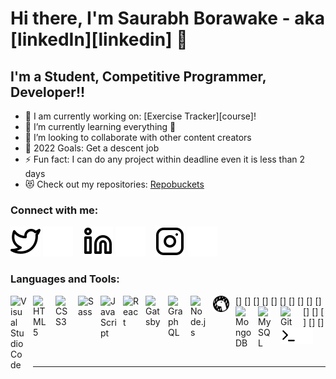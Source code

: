 # Hi there, I'm Saurabh Borawake - aka [linkedIn][linkedin] 👋 

## I'm a Student, Competitive Programmer, Developer!!

- 🔭 I am currently working on: [Exercise Tracker][course]!
- 🌱 I’m currently learning everything 🤣
- 👯 I’m looking to collaborate with other content creators
- 🥅 2022 Goals: Get a descent job
- ⚡ Fun fact: I can do any project within deadline even it is less than 2 days
- 😻 Check out my repositories: [Repobuckets](https://github.com/saurabh200014?tab=repositories)

### Connect with me:

[![website](./img/twitter-light.svg)](https://twitter.com/ImSaurabh5128)
[![website](./img/twitter-dark.svg)](https://twitter.com/ImSaurabh5128)
&nbsp;&nbsp;
[![website](./img/linkedin-light.svg)](https://www.linkedin.com/in/saurabh-borawake-75441a192/)
[![website](./img/linkedin-dark.svg)](https://www.linkedin.com/in/saurabh-borawake-75441a192/)
&nbsp;&nbsp;
[![website](./img/instagram-light.svg)](https://www.instagram.com/borawake_saurabh/)
[![website](./img/instagram-dark.svg)](https://www.instagram.com/borawake_saurabh/)

### Languages and Tools:

[<img align="left" alt="Visual Studio Code" width="26px" src="https://cdn.jsdelivr.net/gh/devicons/devicon/icons/vscode/vscode-original.svg" style="padding-right:10px;" />]
[<img align="left" alt="HTML5" width="26px" src="https://cdn.jsdelivr.net/gh/devicons/devicon/icons/html5/html5-original.svg" style="padding-right:10px;" />]
[<img align="left" alt="CSS3" width="26px" src="https://cdn.jsdelivr.net/gh/devicons/devicon/icons/css3/css3-original.svg" style="padding-right:10px;" />]
[<img align="left" alt="Sass" width="26px" src="https://cdn.jsdelivr.net/gh/devicons/devicon/icons/sass/sass-original.svg" style="padding-right:10px;" />]
[<img align="left" alt="JavaScript" width="26px" src="https://cdn.jsdelivr.net/gh/devicons/devicon/icons/javascript/javascript-original.svg" style="padding-right:10px;" />]
[<img align="left" alt="React" width="26px" src="https://cdn.jsdelivr.net/gh/devicons/devicon/icons/react/react-original.svg" style="padding-right:10px;" />]
[<img align="left" alt="Gatsby" width="26px" src="https://cdn.jsdelivr.net/gh/devicons/devicon/icons/gatsby/gatsby-original.svg" style="padding-right:10px;" />]
[<img align="left" alt="GraphQL" width="26px" src="https://cdn.jsdelivr.net/gh/devicons/devicon/icons/graphql/graphql-plain.svg" style="padding-right:10px;" />]
[<img align="left" alt="Node.js" width="26px" src="https://cdn.jsdelivr.net/gh/devicons/devicon/icons/nodejs/nodejs-original.svg" style="padding-right:10px;" />]
[<img align="left" alt="Deno" width="26px" src="./img/deno-light.svg" style="padding-right:10px;" />]
[<img align="left" alt="MongoDB" width="26px" src="https://cdn.jsdelivr.net/gh/devicons/devicon/icons/mongodb/mongodb-original.svg" style="padding-right:10px;" />]
[<img align="left" alt="MySQL" width="26px" src="https://cdn.jsdelivr.net/gh/devicons/devicon/icons/mysql/mysql-original.svg" style="padding-right:10px;" />]
[<img align="left" alt="Git" width="26px" src="https://cdn.jsdelivr.net/gh/devicons/devicon/icons/git/git-original.svg" style="padding-right:10px;" />]
[<img align="left" alt="Terminal" width="26px" src="./img/terminal-light.svg" />]
[<img align="left" alt="Terminal" width="26px" src="./img/terminal-dark.svg" />]

<br />
<br />

---

